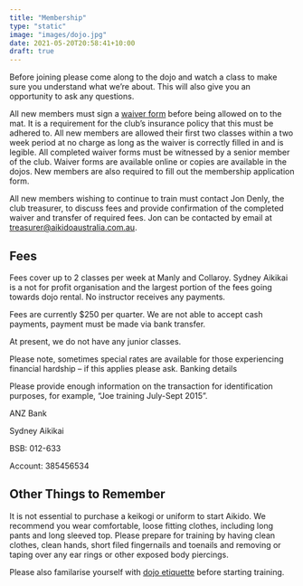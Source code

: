 ```yaml
---
title: "Membership"
type: "static"
image: "images/dojo.jpg"
date: 2021-05-20T20:58:41+10:00
draft: true
---
```

Before joining please come along to the dojo and watch a class to make sure you understand what we’re about. This will also give you an opportunity to ask any questions.

All new members must sign a [waiver form](/waiver-form) before being allowed on to the mat. It is a requirement for the club’s insurance policy that this must be adhered to. All new members are allowed their first two classes within a two week period at no charge as long as the waiver is correctly filled in and is legible. All completed waiver forms must be witnessed by a senior member of the club. Waiver forms are available online or copies are available in the dojos. New members are also required to fill out the membership application form.

All new members wishing to continue to train must contact Jon Denly, the club treasurer, to discuss fees and provide confirmation of the completed waiver and transfer of required fees. Jon can be contacted by email at treasurer@aikidoaustralia.com.au.

## Fees

Fees cover up to 2 classes per week at Manly and Collaroy. Sydney Aikikai is a not for profit organisation and the largest portion of the fees going towards dojo rental. No instructor receives any payments.

Fees are currently $250 per quarter. We are not able to accept cash payments, payment must be made via bank transfer.

At present, we do not have any junior classes.

Please note, sometimes special rates are available for those experiencing financial hardship – if this applies please ask.
Banking details

Please provide enough information on the transaction for identification purposes, for example, “Joe training July-Sept 2015”.

ANZ Bank

Sydney Aikikai

BSB: 012-633

Account: 385456534

## Other Things to Remember

It is not essential to purchase a keikogi or uniform to start Aikido. We recommend you wear comfortable, loose fitting clothes, including long pants and long sleeved top. Please prepare for training by having clean clothes, clean hands, short filed fingernails and toenails and removing or taping over any ear rings or other exposed body piercings.

Please also familarise yourself with [dojo etiquette](/dojo-etiquette) before starting training.
